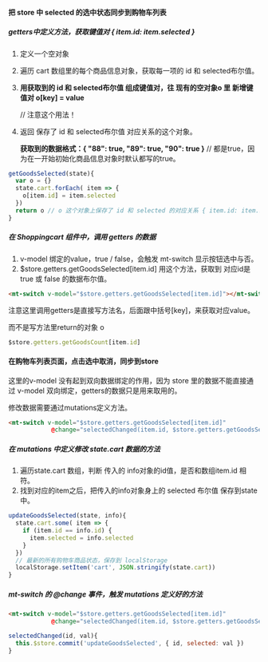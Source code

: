 #### 把 store 中 selected 的选中状态同步到购物车列表

##### getters中定义方法，获取键值对 { item.id: item.selected }

1. 定义一个空对象

2. 遍历 cart 数组里的每个商品信息对象，获取每一项的 id 和 selected布尔值。

3. **用获取到的 id 和 selected布尔值 组成键值对，往 现有的空对象o 里 新增键值对  o[key] = value**  

   // 注意这个用法！

4. 返回 保存了 id 和 selected布尔值 对应关系的这个对象。

   **获取到的数据格式：{ "88": true, "89": true, "90": true }**   // 都是true，因为在一开始初始化商品信息对象时默认都写的true。

```js
getGoodsSelected(state){
  var o = {}
  state.cart.forEach( item => {
    o[item.id] = item.selected
  })
  return o // o 这个对象上保存了 id 和 selected 的对应关系 { item.id: item.selected }
}
```

##### 在 Shoppingcart 组件中，调用 getters 的数据

1. v-model 绑定的value，true / false，会触发 mt-switch 显示按钮选中与否。
2. $store.getters.getGoodsSelected[item.id]   用这个方法，获取到 对应id是 true 或 false 的数据布尔值。

```html
<mt-switch v-model="$store.getters.getGoodsSelected[item.id]"></mt-switch>
```

注意这里调用getters是直接写方法名，后面跟中括号[key]，来获取对应value。

而不是写方法里return的对象 o

```js
$store.getters.getGoodsCount[item.id]
```

#### 在购物车列表页面，点击选中取消，同步到store

这里的v-model 没有起到双向数据绑定的作用，因为 store 里的数据不能直接通过 v-model 双向绑定，getters的数据只是用来取用的。

修改数据需要通过mutations定义方法。

```html
<mt-switch v-model="$store.getters.getGoodsSelected[item.id]"
            @change="selectedChanged(item.id, $store.getters.getGoodsSelected[item.id])">
```

##### 在 mutations 中定义修改 state.cart 数据的方法

1. 遍历state.cart 数组，判断 传入的 info对象的id值，是否和数组item.id 相符。
2. 找到对应的item之后，把传入的info对象身上的 selected 布尔值 保存到state中。

```js
updateGoodsSelected(state, info){
  state.cart.some( item => {
    if (item.id == info.id) {
      item.selected = info.selected
    }
  })
  // 最新的所有购物车商品状态，保存到 localStorage
  localStorage.setItem('cart', JSON.stringify(state.cart))
}
```

##### mt-switch 的 @change 事件，触发 mutations 定义好的方法

```html
<mt-switch v-model="$store.getters.getGoodsSelected[item.id]"
            @change="selectedChanged(item.id, $store.getters.getGoodsSelected[item.id])">
```

```js
selectedChanged(id, val){
  this.$store.commit('updateGoodsSelected', { id, selected: val })
}
```

